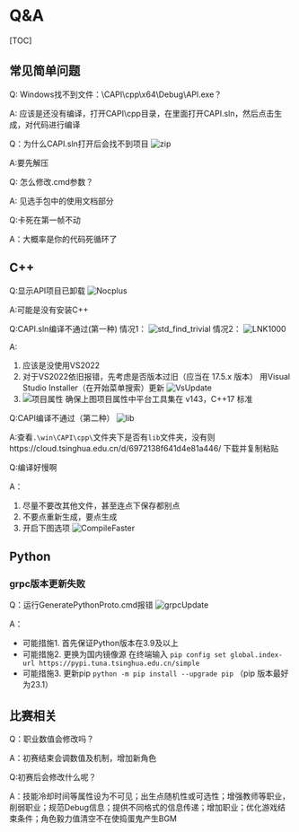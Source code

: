 # Q&A
[TOC]

## 常见简单问题

Q: Windows找不到文件：\CAPI\cpp\x64\Debug\APl.exe？

A: 
应该是还没有编译，打开CAPI\cpp目录，在里面打开CAPI.sln，然后点击生成，对代码进行编译

Q：为什么CAPI.sln打开后会找不到项目
![zip](https://raw.githubusercontent.com/shangfengh/THUAI6/new/resource/zip.png)

A:要先解压

Q: 怎么修改.cmd参数？

A:
见选手包中的使用文档部分

Q:卡死在第一帧不动

A：大概率是你的代码死循环了

## C++ 

Q:显示API项目已卸载
![Nocplus](https://raw.githubusercontent.com/shangfengh/THUAI6/new/resource/Nocplus.png)

A:可能是没有安装C++

Q:CAPI.sln编译不通过(第一种)
情况1：
![std_find_trivial](https://raw.githubusercontent.com/shangfengh/THUAI6/new/resource/std_find_trivial.jpg)
情况2：
![LNK1000](https://raw.githubusercontent.com/shangfengh/THUAI6/new/resource/LNK1000.png)

A:
1. 应该是没使用VS2022
2. 对于VS2022依旧报错，先考虑是否版本过旧（应当在 17.5.x 版本）
   用Visual Studio Installer（在开始菜单搜索）更新
   ![VsUpdate](https://raw.githubusercontent.com/shangfengh/THUAI6/new/resource/VSUpdate.png)
3. 
   ![项目属性](https://raw.githubusercontent.com/shangfengh/THUAI6/new/resource/项目属性.png)
   确保上图项目属性中平台工具集在 v143，C++17 标准

Q:CAPI编译不通过（第二种）
![lib](https://raw.githubusercontent.com/shangfengh/THUAI6/new/resource/lib.png)

A:查看`.\win\CAPI\cpp\`文件夹下是否有`lib`文件夹，没有则https://cloud.tsinghua.edu.cn/d/6972138f641d4e81a446/ 下载并复制粘贴

Q:编译好慢啊

A：
1. 尽量不要改其他文件，甚至连点下保存都别点
2. 不要点重新生成，要点生成
3. 开启下图选项
![CompileFaster](https://raw.githubusercontent.com/shangfengh/THUAI6/new/resource/CompileFaster.png)
   

## Python 

### grpc版本更新失败

Q：运行GeneratePythonProto.cmd报错
![grpcUpdate](https://raw.githubusercontent.com/shangfengh/THUAI6/new/resource/grpc.png)

A：
- 可能措施1.
首先保证Python版本在3.9及以上
- 可能措施2. 更换为国内镜像源
在终端输入 `pip config set global.index-url https://pypi.tuna.tsinghua.edu.cn/simple`
- 可能措施3. 更新pip
`python -m pip install --upgrade pip` （pip 版本最好为23.1）

## 比赛相关
Q：职业数值会修改吗？

A：初赛结束会调数值及机制，增加新角色

Q:初赛后会修改什么呢？

A：技能冷却时间等属性设为不可见；出生点随机性或可选性；增强教师等职业，削弱职业；规范Debug信息；提供不同格式的信息传递；增加职业；优化游戏结束条件；角色毅力值清空不在使捣蛋鬼产生BGM